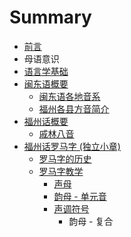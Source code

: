 # Summary

* [前言](README.md)
* 母语意识
* [语言学基础](语言学基础/README.md)
* [闽东语概要](闽东语概要/README.md)
   * [闽东语各地音系](闽东语概要/闽东语各地音系.md)
   * [福州各县方音简介](闽东语概要/福州各地音系简介.md)
* [福州话概要](福州话概要/README.md)
   * [戚林八音](福州话概要/戚林八音/README.md)
* [福州话罗马字 (独立小章)](福州话罗马字/README.md)
   * [罗马字的历史](福州话罗马字/平话字的历史.md)
   * [罗马字教学](福州话罗马字/罗马字教学/README.md)
       * [声母](福州话罗马字/罗马字教学/声母.md)
       * [韵母 - 单元音](福州话罗马字/罗马字教学/韵母.md)
       * [声调符号](福州话罗马字/罗马字教学/声调符号.md)
           * 韵母 - 复合

